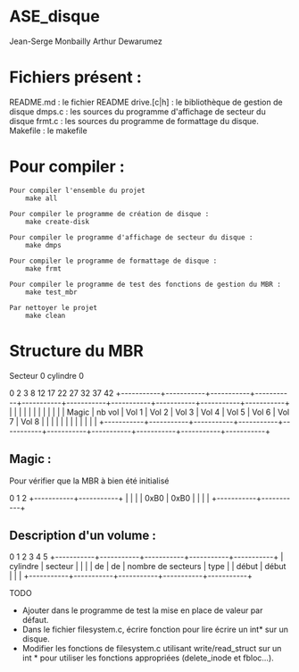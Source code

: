 ﻿ASE_disque
==========
Jean-Serge Monbailly
Arthur Dewarumez

Fichiers présent :
==================
README.md     : le fichier README
drive.[c|h]   : le bibliothèque de gestion de disque
dmps.c        : les sources du programme d'affichage de secteur du disque
frmt.c        : les sources du programme de formattage du disque.
Makefile      : le makefile


Pour compiler :
===============

	Pour compiler l'ensemble du projet
		make all

	Pour compiler le programme de création de disque :
		make create-disk

	Pour compiler le programme d'affichage de secteur du disque :
		make dmps

	Pour compiler le programme de formattage de disque :
		make frmt

	Pour compiler le programme de test des fonctions de gestion du MBR :
		make test_mbr

	Par nettoyer le projet
		make clean

Structure du MBR
================
Secteur 0 cylindre 0

0           2           3           8          12          17          22          27          32          37          42
+-----------+-----------+-----------+-----------+-----------+-----------+-----------+-----------+-----------+-----------+
|           |           |           |           |           |           |           |           |           |           |
|   Magic   |  nb  vol  |   Vol 1   |   Vol 2   |   Vol 3   |   Vol 4   |   Vol 5   |   Vol 6   |   Vol 7   |   Vol 8   |
|           |           |           |           |           |           |           |           |           |           |
+-----------+-----------+-----------+-----------+-----------+-----------+-----------+-----------+-----------+-----------+

Magic :
-------
Pour vérifier que la MBR à bien été initialisé

0           1           2
+-----------+-----------+
|           |           |
|   0xB0    |   0xB0    |
|           |           |
+-----------+-----------+

Description d'un volume :
-------------------------

0           1           2           3           4           5
+-----------+-----------+-----------+-----------+-----------+
| cylindre  |  secteur  |                       |           |
|    de     |    de     |   nombre de secteurs  |    type   |
|   début   |   début   |                       |           |
+-----------+-----------+-----------+-----------+-----------+

TODO
+ Ajouter dans le programme de test la mise en place de valeur par défaut.
+ Dans le fichier filesystem.c, écrire fonction pour lire écrire
un int* sur un disque.
+ Modifier les fonctions de filesystem.c utilisant write/read_struct sur un
int * pour utiliser les fonctions appropriées (delete_inode et fbloc...).

